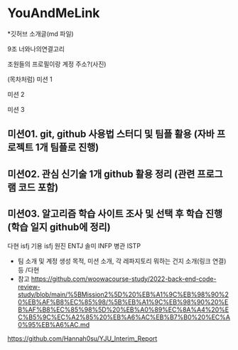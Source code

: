 # YouAndMeLink

*깃허브 소개글(md 파일)

9조 너와나의연결고리

조원들의 프로필이랑 계정 주소?(사진)

(목차처럼)
미션 1

미션 2

미션 3

## 미션01. git, github 사용법 스터디 및 팀플 활용 (자바 프로젝트 1개 팀플로 진행)

## 미션02. 관심 신기술 1개 github 활용 정리 (관련 프로그램 코드 포함)

## 미션03. 알고리즘 학습 사이트 조사 및 선택 후 학습 진행 (학습 일지 github에 정리)


다현 isfj
기용 isfj
원진 ENTJ
솔미 INFP
병관 ISTP


- 팀 소개 및 계정 생성 목적, 미션 소개, 각 레파지토리 뭐하는 건지 소개(링크 연결) 등 /다현
- 참고
https://github.com/woowacourse-study/2022-back-end-code-review-study/blob/main/%5BMission2%5D%20%EB%A1%9C%EB%98%90%20%EB%AF%B8%EC%85%98/%5B%EB%A1%9C%EB%98%90%20%EB%AF%B8%EC%85%98%5D%20%EB%A0%89%EC%8A%A4%20%EC%B5%9C%EC%A2%85%20%EB%A6%AC%EB%B7%B0%20%EC%A0%95%EB%A6%AC.md

https://github.com/Hannah0su/YJU_Interim_Report

